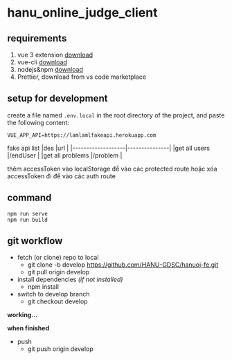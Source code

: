 # hanu_online_judge_client

## requirements
1. vue 3 extension [download](https://chrome.google.com/webstore/detail/vuejs-devtools/ljjemllljcmogpfapbkkighbhhppjdbg?hl=en)
2. vue-cli [download](https://cli.vuejs.org/guide/installation.html)
3. nodejs&npm [download](https://nodejs.org/en/download/)
4. Prettier, download from vs code marketplace

## setup for development
create a file named `.env.local` in the root directory of the project, and paste the following content:
```
VUE_APP_API=https://lamlamlfakeapi.herokuapp.com
```
fake api list
|des                |url            |
|-------------------|---------------|
|get all users      |/endUser       |
|get all problems   |/problem       |

thêm accessToken vào localStorage để vào các protected route
hoặc xóa accessToken đi để vào các auth route
## command

```
npm run serve
npm run build
```

## git workflow

* fetch (or clone) repo to local
    * git clone -b develop https://github.com/HANU-GDSC/hanuoj-fe.git
    * git pull origin develop
* install dependencies *(if not installed)*
    * npm install
* switch to develop branch
    * git checkout develop

**working...**

**when finished**

* push
    * git push origin develop
